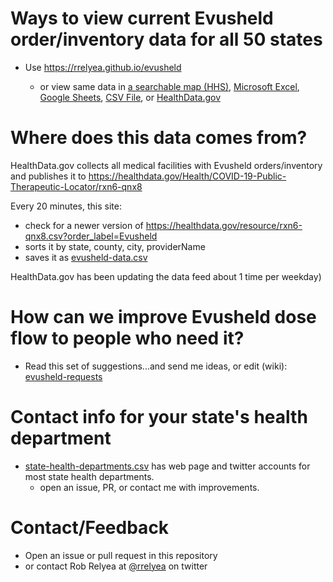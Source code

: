# Ways to view current Evusheld order/inventory data for all 50 states

- Use https://rrelyea.github.io/evusheld

  - or view same data in [a searchable map (HHS)](https://covid-19-therapeutics-locator-dhhs.hub.arcgis.com/), [Microsoft Excel](https://1drv.ms/x/s!AhC1RgsYG5Ltv55eBLmCP2tJomHPFQ?e=XbsTzD), [Google Sheets](https://docs.google.com/spreadsheets/d/14jiaYK5wzTWQ6o_dZogQjoOMWZopamrfAlWLBKWocLs/edit?usp=sharing), [CSV File](https://raw.githubusercontent.com/rrelyea/evusheld-locations-history/main/evusheld-data.csv), or [HealthData.gov](https://healthdata.gov/Health/COVID-19-Public-Therapeutic-Locator/rxn6-qnx8/data)
  
# Where does this data comes from?
HealthData.gov collects all medical facilities with Evusheld orders/inventory and publishes it to https://healthdata.gov/Health/COVID-19-Public-Therapeutic-Locator/rxn6-qnx8

Every 20 minutes, this site:
- check for a newer version of https://healthdata.gov/resource/rxn6-qnx8.csv?order_label=Evusheld
- sorts it by state, county, city, providerName
- saves it as [evusheld-data.csv](https://github.com/rrelyea/evusheld-locations-history/blob/main/evusheld-data.csv)

HealthData.gov has been updating the data feed about 1 time per weekday)

# How can we improve Evusheld dose flow to people who need it?
- Read this set of suggestions...and send me ideas, or edit (wiki): [evusheld-requests](https://github.com/rrelyea/evusheld-locations-history/wiki/Evusheld-Requests)

# Contact info for your state's health department
- [state-health-departments.csv](https://github.com/rrelyea/evusheld-locations-history/blob/main/state-health-departments.csv) has web page and twitter accounts for most state health departments.
  - open an issue, PR, or contact me with improvements.

# Contact/Feedback
- Open an issue or pull request in this repository
- or contact Rob Relyea at [@rrelyea](https://twitter.com/rrelyea) on twitter
